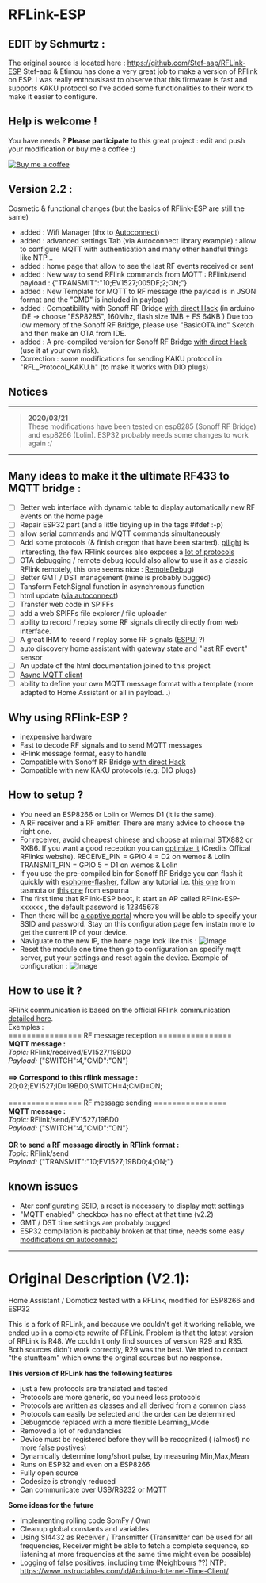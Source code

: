 
# RFLink-ESP

## EDIT by Schmurtz :
The original source is located here : https://github.com/Stef-aap/RFLink-ESP
Stef-aap & Etimou has done a very great job to make a version of RFlink on ESP.
I was really enthousisast to observe that this firmware is fast and supports KAKU protocol so
I've added some functionalities to their work to make it easier to configure.

## Help is welcome ! 
You have needs ? **Please participate** to this great project : edit and push your modification or buy me a coffee :)

[![Buy me a coffee][buymeacoffee-shield]][buymeacoffee]

## Version 2.2 :
 Cosmetic & functional changes (but the basics of RFlink-ESP are still the same)
   - added : Wifi Manager (thx to [Autoconnect](https://github.com/Hieromon/AutoConnect))
   - added : advanced settings Tab (via Autoconnect library example) : allow to configure MQTT with authentication and many other handful things like NTP...
   - added : home page that allow to see the last RF events received or sent
   - added : New way to send RFlink commands from MQTT : RFlink/send     payload : {"TRANSMIT":"10;EV1527;005DF;2;ON;"}
   - added : New Template for MQTT to RF message (the payload is in JSON format and the "CMD" is included in payload)
   - added : Compatibility with Sonoff RF Bridge [with direct Hack](https://github.com/xoseperez/espurna/wiki/Hardware-Itead-Sonoff-RF-Bridge---Direct-Hack) (in arduino IDE -> choose "ESP8285", 160Mhz, flash size 1MB + FS 64KB )
             Due too low memory of the Sonoff RF Bridge, please use "BasicOTA.ino" Sketch and then make an OTA from IDE.
   - added : A pre-compiled version for Sonoff RF Bridge [with direct Hack](https://github.com/xoseperez/espurna/wiki/Hardware-Itead-Sonoff-RF-Bridge---Direct-Hack) (use it at your own risk).
   - Correction : some modifications for sending KAKU protocol in "RFL_Protocol_KAKU.h" (to make it works with DIO plugs)

## Notices

---
> **2020/03/21**<br />
> These modifications have been tested on esp8285 (Sonoff RF Bridge) and esp8266 (Lolin). 
ESP32 probably needs some changes to work again :/

---

## Many ideas to make it the ultimate RF433 to MQTT bridge :
- [ ] Better web interface with dynamic table to display automatically new RF events on the home page
- [ ] Repair ESP32 part (and a little tidying up in the tags #ifdef :-p)
- [ ] allow serial commands and MQTT commands simultaneously 
- [ ] Add some protocols (& finish oregon that have been started).  [pilight](https://manual.pilight.org/protocols/433.92/index.html) is interesting, the few RFlink sources also exposes a [lot of protocols](https://github.com/jwdb/rflink/tree/master/Plugins)
- [ ] OTA debugging / remote debug (could also allow to use it as a classic RFlink remotely, this one seems nice : [RemoteDebug](https://github.com/JoaoLopesF/RemoteDebug))
- [ ] Better GMT / DST management (mine is probably bugged)
- [ ] Tansform FetchSignal function in asynchronous function
- [ ] html update ([via autoconnect](https://hieromon.github.io/AutoConnect/otabrowser.html))
- [ ] Transfer web code in SPIFFs
- [ ] add a web SPIFFs file explorer / file uploader
- [ ] ability to record / replay some RF signals directly directly from web interface.
- [ ] A great IHM to record / replay some RF signals ([ESPUI](https://github.com/s00500/ESPUI) ?)
- [ ] auto discovery home assistant with gateway state and "last RF event" sensor
- [ ] An update of the html documentation joined to this project
- [ ] [Async MQTT client](https://github.com/marvinroger/async-mqtt-client)
- [ ] ability to define your own MQTT message format with a template (more adapted to Home Assistant or all in payload...)

## Why using RFlink-ESP ?
- inexpensive hardware
- Fast to decode RF signals and to send MQTT messages
- RFlink message format, easy to handle
- Compatible with Sonoff RF Bridge [with direct Hack](https://github.com/xoseperez/espurna/wiki/Hardware-Itead-Sonoff-RF-Bridge---Direct-Hack)
- Compatible with new KAKU protocols (e.g. DIO plugs)

## How to setup ?
- You need an ESP8266 or Lolin or Wemos D1 (it is the same).
- A RF receiver and a RF emitter. There are many advice to choose the right one. 
- For receiver, avoid cheapest chinese and choose at minimal STX882 or RXB6. If you want a good reception you can [optimize it](http://www.rflink.nl/blog2/images/RXB6.jpg) (Credits Offical RFlinks website).
RECEIVE_PIN = GPIO 4 = D2 on wemos & Lolin
TRANSMIT_PIN = GPIO 5 = D1 on wemos & Lolin
- If you use the pre-compiled bin for Sonoff RF Bridge you can flash it quickly with [esphome-flasher](https://github.com/esphome/esphome-flasher), follow any tutorial i.e. [this one](https://github.com/arendst/Tasmota/wiki/How-to-Flash-the-RF-Bridge) from tasmota or [this one](https://github.com/xoseperez/espurna/wiki/Hardware-Itead-Sonoff-RF-Bridge) from espurna
- The first time that RFlink-ESP boot, it start an AP called RFlink-ESP-xxxxxx , the default password is 12345678
- Then there will be [a captive portal](https://github.com/Hieromon/AutoConnect/blob/master/docs/images/ov.gif) where you will be able to specify your SSID and password. Stay on this configuration page few instatn more to get the current IP of your device.
- Naviguate to the new IP, the home page look like this :
![Image](https://raw.githubusercontent.com/schmurtzm/RFLink-ESP/master/docs/images/Screenshots/RFlink-ESP_Homepage.png)
- Reset the module one time then go to configuration an specify mqtt server, put your settings and reset again the device. Exemple of configuration :
![Image](https://raw.githubusercontent.com/schmurtzm/RFLink-ESP/master/docs/images/Screenshots/RFlink-ESP_Configuration_MQTT.png)


## How to use it ?
RFlink communication is based on the official RFlink communication [detailed here](http://www.rflink.nl/blog2/protref).<Br>
Exemples :<Br>
================ RF message reception ================<Br>
**MQTT message :**<Br>
*Topic:* RFlink/received/EV1527/19BD0<Br>
*Payload:* {"SWITCH":4,"CMD":"ON"}<Br><Br>
**==> Correspond to this rflink message :**<Br>
20;02;EV1527;ID=19BD0;SWITCH=4;CMD=ON;<Br>
<Br>
================ RF message sending ================<Br>
 **MQTT message :**<Br>
 *Topic:* RFlink/send/EV1527/19BD0     
 *Payload:* {"SWITCH":4,"CMD":"ON"}<Br><Br>
 **OR to send a RF message directly in RFlink format :**<Br>
*Topic:* RFlink/send     
*Payload:*  {"TRANSMIT":"10;EV1527;19BD0;4;ON;"}
 

## known issues
- Ater configurating SSID, a reset is necessary to display mqtt settings
- "MQTT enabled" checkbox has no effect at that time (v2.2)
- GMT / DST time settings are probably bugged
- ESP32 compilation is probably broken at that time, needs some easy [modifications on autoconnect](https://hieromon.github.io/AutoConnect/basicusage.html)


----------------------------------------------------------------------------------------------


# Original Description (V2.1):

Home Assistant / Domoticz tested with a RFLink, modified for ESP8266 and ESP32

This is a fork of RFLink, and because we couldn't get it working reliable, we ended up in a complete rewrite of RFLink.
Problem is that the latest version of RFLink is R48. We couldn't only find sources of version R29 and R35. Both sources didn't work correctly, R29 was the best. We tried to contact "the stuntteam" which owns the orginal sources but no response.

**This version of RFLink has the following features**
- just a few protocols are translated and tested
- Protocols are more generic, so you need less protocols
- Protocols are written as classes and all derived from a common class
- Protocols can easily be selected and the order can be determined
- Debugmode replaced with a more flexible Learning_Mode
- Removed a lot of redundancies
- Device must be registered before they will be recognized ( (almost) no more false postives)
- Dynamically determine long/short pulse, by measuring Min,Max,Mean
- Runs on ESP32 and even on a ESP8266 
- Fully open source
- Codesize is strongly reduced
- Can communicate over USB/RS232 or MQTT

**Some ideas for the future**
- Implementing rolling code SomFy / Own
- Cleanup global constants and variables
- Using SI4432 as Receiver / Transmitter (Transmitter can be used for all frequencies, Receiver might be able to fetch a complete sequence, so listening at more frequencies at the same time might even be possible)
- Logging of false positives, including time (Neighbours ??)  NTP: https://www.instructables.com/id/Arduino-Internet-Time-Client/


[buymeacoffee-shield]: https://www.buymeacoffee.com/assets/img/guidelines/download-assets-sm-2.svg
[buymeacoffee]: https://www.buymeacoffee.com/schmurtz
